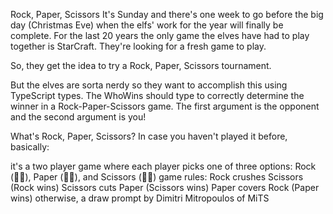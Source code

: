 Rock, Paper, Scissors
It's Sunday and there's one week to go before the big day (Christmas Eve) when the elfs' work for the year will finally be complete. For the last 20 years the only game the elves have had to play together is StarCraft. They're looking for a fresh game to play.

So, they get the idea to try a Rock, Paper, Scissors tournament.

But the elves are sorta nerdy so they want to accomplish this using TypeScript types. The WhoWins should type to correctly determine the winner in a Rock-Paper-Scissors game. The first argument is the opponent and the second argument is you!

What's Rock, Paper, Scissors?
In case you haven't played it before, basically:

it's a two player game where each player picks one of three options: Rock (👊🏻), Paper (🖐🏾), and Scissors (✌🏽)
game rules:
Rock crushes Scissors (Rock wins)
Scissors cuts Paper (Scissors wins)
Paper covers Rock (Paper wins)
otherwise, a draw
prompt by Dimitri Mitropoulos of MiTS